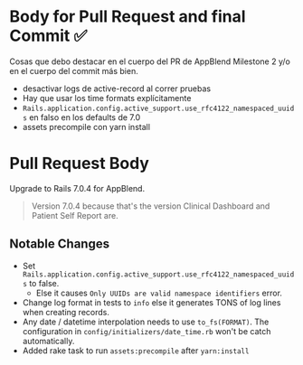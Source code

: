 # Body for Pull Request and final Commit ✅

Cosas que debo destacar en el cuerpo del PR de AppBlend Milestone 2 y/o en el cuerpo del commit más bien.

- desactivar logs de active-record al correr pruebas
- Hay que usar los time formats explícitamente
- `Rails.application.config.active_support.use_rfc4122_namespaced_uuids` en falso en los defaults de 7.0
- assets precompile con yarn install

# Pull Request Body

Upgrade to Rails 7.0.4 for AppBlend.

> Version 7.0.4 because that's the version Clinical Dashboard and Patient Self Report are.

## Notable Changes

- Set `Rails.application.config.active_support.use_rfc4122_namespaced_uuids` to false.
	- Else it causes `Only UUIDs are valid namespace identifiers` error.
- Change log format in tests to `info` else it generates TONS of log lines when creating records.
- Any date / datetime interpolation needs to use `to_fs(FORMAT)`. The configuration in `config/initializers/date_time.rb` won't be catch automatically.
- Added rake task to run `assets:precompile` after `yarn:install`
